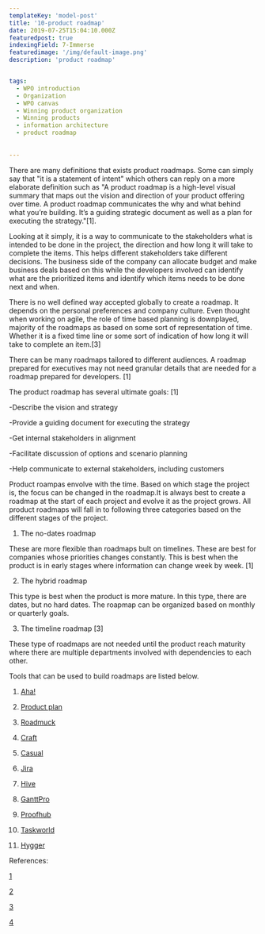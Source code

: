 ```yaml
---
templateKey: 'model-post'
title: '10-product roadmap'
date: 2019-07-25T15:04:10.000Z
featuredpost: true
indexingField: 7-Immerse
featuredimage: '/img/default-image.png'
description: 'product roadmap'


tags:
  - WPO introduction
  - Organization
  - WPO canvas
  - Winning product organization
  - Winning products
  - information architecture
  - product roadmap
  
  
---
```


There are many definitions that exists product roadmaps. Some can simply say that "it is a statement of intent" which others can reply on a more elaborate definition such as "A product roadmap is a high-level visual summary that maps out the vision and direction of your product offering over time. A product roadmap communicates the why and what behind what you’re building. It’s a guiding strategic document as well as a plan for executing the strategy."[1].

Looking at it simply, it is a way to communicate to the stakeholders what is intended to be done in the project, the direction and how long it will take to complete the items. This helps different stakeholders take different decisions. The business side of the company can allocate budget and make business deals based on this while the developers involved can identify what are the prioritized items and identify which items needs to be done next and when.



There is no well defined way accepted globally to create a roadmap. It depends on the personal preferences and company culture. Even thought when working on agile, the role of time based planning is downplayed, majority of the roadmaps as based on some sort of representation of time. Whether it is a fixed time line or some sort of indication of how long it will take to complete an item.[3] 



There can be many roadmaps tailored to different audiences. A roadmap prepared for executives may not need granular details that are needed for a roadmap prepared for developers. [1]



The product roadmap has several ultimate goals: [1]

-Describe the vision and strategy

-Provide a guiding document for executing the strategy

-Get internal stakeholders in alignment

-Facilitate discussion of options and scenario planning

-Help communicate to external stakeholders, including customers







Product roampas envolve with the time. Based on which stage the project is, the focus can be changed in the roadmap.It is always best to create a roadmap at the start of each project and evolve it as the project grows. All product roadmaps will fall in to following three categories based on the different stages of the project.

1. The no-dates roadmap

These are more flexible than roadmaps bult on timelines. These are best for companies whose priorities changes constantly. This is best when the product is in early stages where information can change week by week. [1]



2. The hybrid roadmap

This type is best when the product is more mature. In this type, there are dates, but no hard dates. The roapmap can be organized based on monthly or quarterly goals.



3. The timeline roadmap [3]

These type of roadmaps are not needed until the product reach maturity where there are multiple departments involved with dependencies to each other.



Tools that can be used to build roadmaps are listed below.

1. [Aha!](https://www.aha.io/)

2. [Product plan](https://www.productplan.com/)

3. [Roadmuck](https://roadmunk.com/)

4. [Craft](https://craft.io/)

5. [Casual](https://casual.pm/)

6. [Jira](https://confluence.atlassian.com/jirasoftwarecloud/roadmap-957979308.html)

7. [Hive](https://hive.grsm.io/DanikFedirko)

8. [GanttPro](https://ganttpro.com/)

9. [Proofhub](https://www.proofhub.com/features/gantt-chart-software)

10. [Taskworld](https://www.taskworld.com/)

11. [Hygger](https://hygger.io/?utm_source=habrahabr%20article&utm_medium=link&utm_campaign=roadmaps)





References:

[1](https://www.productplan.com/what-is-a-product-roadmap/)

[2](https://www.romanpichler.com/blog/10-tips-creating-agile-product-roadmap/)

[3](https://roadmunk.com/guides/how-to-create-a-product-roadmap/)

[4](https://www.romanpichler.com/blog/10-tips-creating-agile-product-roadmap/)